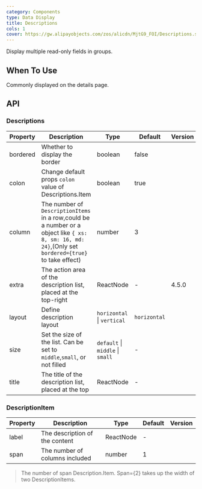 ```yaml
---
category: Components
type: Data Display
title: Descriptions
cols: 1
cover: https://gw.alipayobjects.com/zos/alicdn/MjtG9_FOI/Descriptions.svg
---
```


Display multiple read-only fields in groups.

## When To Use

Commonly displayed on the details page.

## API

### Descriptions

| Property | Description | Type | Default | Version |
| --- | --- | --- | --- | --- |
| bordered | Whether to display the border | boolean | false |  |
| colon | Change default props `colon` value of Descriptions.Item | boolean | true |  |
| column | The number of `DescriptionItems` in a row,could be a number or a object like `{ xs: 8, sm: 16, md: 24}`,(Only set `bordered={true}` to take effect) | number | 3 |  |
| extra | The action area of the description list, placed at the top-right | ReactNode | - | 4.5.0 |
| layout | Define description layout | `horizontal` \| `vertical` | `horizontal` |  |
| size | Set the size of the list. Can be set to `middle`,`small`, or not filled | `default` \| `middle` \| `small` | - |  |
| title | The title of the description list, placed at the top | ReactNode | - |  |

### DescriptionItem

| Property | Description                    | Type      | Default | Version |
| -------- | ------------------------------ | --------- | ------- | ------- |
| label    | The description of the content | ReactNode | -       |         |
| span     | The number of columns included | number    | 1       |         |

> The number of span Description.Item. Span={2} takes up the width of two DescriptionItems.
